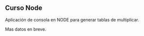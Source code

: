 

## Curso Node

Aplicación de consola en NODE para generar tablas de multiplicar.

Mas datos en breve.